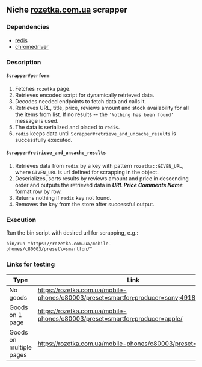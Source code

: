 ## Niche [rozetka.com.ua]() scrapper

### Dependencies

* [redis](https://redis.io/)
* [chromedriver](https://github.com/SeleniumHQ/selenium/wiki/ChromeDriver)

### Description

#### `Scrapper#perform` 
1. Fetches `rozetka` page.
2. Retrieves encoded script for dynamically retrieved data.
3. Decodes needed endpoints to fetch data and calls it. 
4. Retrieves URL, title, price, reviews amount and stock availability for all the items from list.
If no results -- the `'Nothing has been found'` message is used.
5. The data is serialized and placed to `redis`.
6. `redis` keeps data until `Scrapper#retrieve_and_uncache_results` is successfully executed.

#### `Scrapper#retrieve_and_uncache_results`
1. Retrieves data from `redis` by a key with pattern `rozetka::GIVEN_URL`, where `GIVEN_URL` is
url defined for scrapping in the object.
2. Deserializes, sorts results by reviews amount and price in descending order and outputs 
the retrieved data in ***URL Price Comments Name*** format row by row.
3. Returns nothing if `redis` key not found.
4. Removes the key from the store after successful output.

### Execution

Run the bin script with desired url for scrapping, e.g.:

`bin/run "https://rozetka.com.ua/mobile-phones/c80003/preset\=smartfon/"` 


### Links for testing

| Type | Link |
| --- | --- |
| No goods | https://rozetka.com.ua/mobile-phones/c80003/preset=smartfon;producer=sony;49180=103100/ |
| Goods on 1 page | https://rozetka.com.ua/mobile-phones/c80003/preset=smartfon;producer=apple/ |
| Goods on multiple pages | https://rozetka.com.ua/mobile-phones/c80003/preset=smartfon/ |
